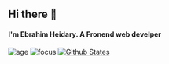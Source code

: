 ## Hi there 👋
#### I'm Ebrahim Heidary. A Fronend web develper


<!-- Here are some ideas to get you started:

- 🔭 I’m currently working on a Music Player
- 🌱 I’m currently learning React
- 👯 I’m looking to collaborate on ...
- 🤔 I’m looking for help with ...
- 💬 Ask me about Javascript, CCS And React
- 📫 How to reach me: ...
- 😄 Pronouns: ... 
-->


![age](https://img.shields.io/badge/age-19-blue)
![focus](https://img.shields.io/badge/focus-frontend-blue)
<a href="https://github.com/Ebrahim780">
![Github States](https://github-readme-stats.vercel.app/api?username=Ebrahim780&hide=stars&show_icons=true&theme=react)
</a>
<!-- ![Top Langs](https://github-readme-stats.vercel.app/api/top-langs/?username=Ebrahim780&theme=react) -->
